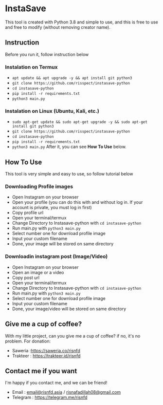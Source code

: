 # InstaSave
This tool is created with Python 3.8 and simple to use, and this is free to use and free to modify (without removing creator name).

## Instruction
Before you run it, follow instruction below
### Instalation on Termux
* `apt update && apt upgrade -y && apt install git python3`
* `git clone https://github.com/risspect/instasave-python`
* `cd instasave-python`
* `pip install -r requirements.txt`
* `python3 main.py`
### Instalation on Linux (Ubuntu, Kali, etc.)
* `sudo apt-get update && sudo apt-get upgrade -y && sudo apt-get install git python3`
* `git clone https://github.com/risspect/instasave-python`
* `cd instasave-python`
* `pip install -r requirements.txt`
* `python3 main.py`
After it, you can see **How To Use** below.

## How To Use
This tool is very simple and easy to use, so follow tutorial below
### Downloading Profile images
* Open Instagram on your browser
* Open your profile (you can do this with and without log in. If your account is private, you must log in first)
* Copy profile url
* Open your terminal/termux
* Change Directory to Instasave-python with `cd instasave-python`
* Run main.py with `python3 main.py`
* Select number one for download profile image
* Input your custom filename
* Done, your image will be stored on same directory
### Downloadin instagram post (Image/Video)
* Open Instagram on your browser
* Open an image or a video
* Copy post url
* Open your terminal/termux
* Change Directory to Instasave-python with `cd instasave-python`
* Run main.py with `python3 main.py`
* Select number one for download profile image
* Input your custom filename
* Done, your image/video will be stored on same directory

## Give me a cup of coffee?
With my little project, can you give me a cup of coffee? if no, it's no problem.
For donation:

* Saweria :https://saweria.co/risnfd
* Trakteer : https://trakteer.id/risnfd

## Contact me if you want
I'm happy if you contact me, and we can be friend!

* Email : email@risnfd.asia / risnafadillah08@gmail.com
* Telegram : https://telegram.me/risnfd
